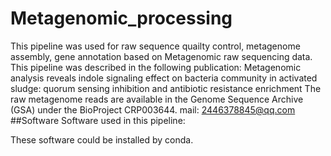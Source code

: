 # Metagenomic_processing
This pipeline was used for raw sequence quailty control, metagenome assembly, gene annotation based on Metagenomic raw sequencing data.
This pipeline was described in the following publication: Metagenomic analysis reveals indole signaling effect on bacteria community in activated sludge: quorum sensing inhibition and antibiotic resistance enrichment
The raw metagenome reads are available in the Genome Sequence Archive (GSA) under the BioProject CRP003644.
mail: 2446378845@qq.com
##Software
Software used in this pipeline:

These software could be installed by conda.
